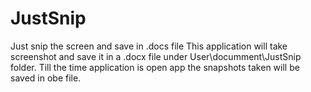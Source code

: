 # JustSnip
Just snip the screen and save in .docs file
This application will take screenshot and save it in a .docx file under User\documment\JustSnip folder.
Till the time application is open app the snapshots taken will be saved in obe file.
